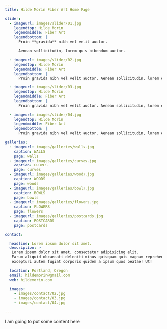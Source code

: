 ```yaml
---
title: Hilde Morin Fiber Art Home Page

slider:
  - imageurl: images/slider/01.jpg
    legendtop: Hilde Morin
    legendmiddle: Fiber Art
    legendbottom: |
      Proin **gravida** nibh vel velit auctor.

      Aenean sollicitudin, lorem quis bibendum auctor.

  - imageurl: images/slider/02.jpg
    legendtop: Hilde Morin
    legendmiddle: Fiber Art
    legendbottom: |
      Proin gravida nibh vel velit auctor. Aenean sollicitudin, lorem quis bibendum auctor.

  - imageurl: images/slider/03.jpg
    legendtop: Hilde Morin
    legendmiddle: Fiber Art
    legendbottom: |
      Proin gravida nibh vel velit auctor. Aenean sollicitudin, lorem quis bibendum auctor.

  - imageurl: images/slider/04.jpg
    legendtop: Hilde Morin
    legendmiddle: Fiber Art
    legendbottom: |
      Proin gravida nibh vel velit auctor. Aenean sollicitudin, lorem quis bibendum auctor.

galleries:
  - imageurl: images/galleries/walls.jpg
    caption: WALLS
    page: walls
  - imageurl: images/galleries/curves.jpg
    caption: CURVES
    page: curves
  - imageurl: images/galleries/woods.jpg
    caption: WOODS
    page: woods
  - imageurl: images/galleries/bowls.jpg
    caption: BOWLS
    page: bowls
  - imageurl: images/galleries/flowers.jpg
    caption: FLOWERS
    page: flowers
  - imageurl: images/galleries/postcards.jpg
    caption: POSTCARDS
    page: postcards

contact:

  headline: Lorem ipsum dolor sit amet.
  description: >
   Lorem ipsum dolor sit amet, consectetur adipisicing elit.
   Earum aliquid obcaecati deleniti minus quisquam quis magnam reprehenderit quaerat molestias rerum,
   excepturi autem fugiat corporis quidem a ipsum quos beatae! Ut!

  location: Portland, Oregon
  email: hildemorin@gmail.com
  web: hildemorin.com

  images:
    - images/contact/02.jpg
    - images/contact/03.jpg
    - images/contact/04.jpg

---
```

I am going to put some content here
